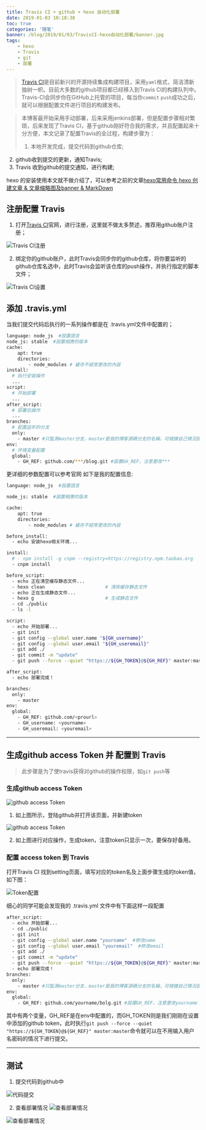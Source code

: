 ```yaml
---
title: Travis CI + github + hexo 自动化部署
date: 2019-01-03 10:18:38
toc: true
categories: '随笔'
banner: /blog/2019/01/03/TravisCI-hexo自动化部署/banner.jpg
tags:
    - hexo
    - Travis
    - git    
    - 部署    
---
```


>[Travis CI](https://travis-ci.org/)是目前新兴的开源持续集成构建项目，采用`yaml`格式，简洁清新独树一帜。目前大多数的github项目都已经移入到Travis CI的构建队列中。Travis-CI会同步你在GitHub上托管的项目，每当你`commit` `push`成功之后，就可以根据配置文件进行项目的构建发布。

>本博客最开始采用手动部署，后来采用jenkins部署，但是配置步骤相对繁琐，后来发现了Travis CI，基于github刚好符合我的需求，并且配置起来十分方便，本文记录了配置Travis的全过程，构建步骤为：
>1. 本地开发完成，提交代码到github仓库;
2. github收到提交的更新，通知Travis;
3. Travis 收到github的提交通知，进行构建;

<!-- more -->

hexo 的安装使用本文就不做介绍了，可以参考之前的文章[hexo常用命令](https://zhangjichengcc.github.io/blog/2018/02/05/hexo%E5%B8%B8%E7%94%A8%E6%8C%87%E4%BB%A4/),[hexo 创建文章 & 文章缩略图及banner & MarkDown
](https://zhangjichengcc.github.io/blog/2018/02/27/hexo-%E5%88%9B%E5%BB%BA%E6%96%87%E7%AB%A0/)

## 注册配置 Travis
1. 打开[Travis CI](https://travis-ci.org/)官网，进行注册，这里就不做太多赘述，推荐用github账户注册；

![Travis CI注册](travis.jpg)

2. 绑定你的github账户，此时Travis会同步你的github仓库，将你要监听的github仓库名选中，此时Travis会监听该仓库的push操作，并执行指定的脚本文件；

![Travis CI设置](travis2.jpg)

## 添加 .travis.yml
当我们提交代码后执行的一系列操作都是在 .travis.yml文件中配置的；

``` bash
language: node_js  #設置語言
node_js: stable  #設置相應的版本
cache:
    apt: true
    directories:
        - node_modules # 緩存不經常更改的內容
install:
  # 执行安装操作
  ...
script:
  # 开始部署
  ...
after_script:
  # 部署后操作
  ...
branches:
  # 配置监听的分支
  only:
    - master #只監測master分支，master是我的博客源碼分支的名稱，可根據自己情況設置
env:
  # 环境变量配置
  global:
    - GH_REF: github.com/***/blog.git #設置GH_REF，注意更改***
```

更详细的参数配置可以参考官网
如下是我的配置信息:
``` bash
language: node_js  #設置語言

node_js: stable  #設置相應的版本

cache:
    apt: true
    directories:
        - node_modules # 緩存不經常更改的內容

before_install:
  - echo 安装hexo相关环境...

install:
  # - npm install -g cnpm --registry=https://registry.npm.taobao.org
  - cnpm install

before_script:
  - echo 正在清空缓存静态文件...
  - hexo clean                      # 清除缓存静态文件
  - echo 正在生成静态文件...
  - hexo g                          # 生成静态文件
  - cd ./public
  - ls -l

script:
  - echo 开始部署...
  - git init
  - git config --global user.name "${GH_username}"                          # 修改name
  - git config --global user.email "${GH_useremail}"                        # 修改email
  - git add ./
  - git commit -m "update"
  - git push --force --quiet "https://${GH_TOKEN}@${GH_REF}" master:master  # GH_TOKEN是在Travis中配置token的名稱

after_script:
  - echo 部署完成！

branches:
  only:
    - master                                                                # 只監測master分支，master是我的博客源碼分支的名稱，可根據自己情況設置
env:
  global:
    - GH_REF: github.com/<prourl>                                           # 设置 github 项目仓库地址
    - GH_username: <yourname>                                               # 设置 github 用户名           
    - GH_useremail: <youremail>                                             # 设置 github 绑定邮箱地址

```

---

## 生成github access Token 并 配置到 Travis 
>此步骤是为了使travis获得对github的操作权限，如`git push`等

### 生成github access Token

![github access Token](travis3.jpg)

1. 如上图所示，登陆github并打开该页面，并新建token

![github access Token](travis4.jpg)

2. 如上图进行对应操作，生成token，注意token只显示一次，要保存好备用。

### 配置 access token 到 Travis

打开Travis CI 找到setting页面，填写对应的token名及上面步骤生成的token值，如下图：

![Token配置](travis5.jpg)

细心的同学可能会发现我的 .travis.yml 文件中有下面这样一段配置

``` bash
after_script:
  - echo 开始部署...
  - cd ./public
  - git init
  - git config --global user.name "yourname"  #修改name
  - git config --global user.email "youremail"  #修改email
  - git add ./
  - git commit -m "update"
  - git push --force --quiet "https://${GH_TOKEN}@${GH_REF}" master:master  #GH_TOKEN是在Travis中配置token的名稱
  - echo 部署完成！
branches:
  only:
    - master #只監測master分支，master是我的博客源碼分支的名稱，可根據自己情況設置
env:
  global:
    - GH_REF: github.com/yourname/bolg.git #設置GH_REF，注意更改yourname
```
其中有两个变量，GH_REF是在env中配置的，而GH_TOKEN则是我们刚刚在设置中添加的github token，此时执行`git push --force --quiet "https://${GH_TOKEN}@${GH_REF}" master:master`命令就可以在不用输入用户名密码的情况下进行提交。

---

## 测试
1. 提交代码到github中

![代码提交](travis6.jpg)

2. 查看部署情况
![查看部署情况](travis7.jpg)

![查看部署情况](travis8.jpg)
